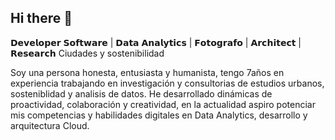 ## Hi there 👋
𝗗𝗲𝘃𝗲𝗹𝗼𝗽𝗲𝗿 𝗦𝗼𝗳𝘁𝘄𝗮𝗿𝗲 | 𝗗𝗮𝘁𝗮 𝗔𝗻𝗮𝗹𝘆𝘁𝗶𝗰𝘀 | 𝗙𝗼𝘁𝗼𝗴𝗿𝗮𝗳𝗼 | 𝗔𝗿𝗰𝗵𝗶𝘁𝗲𝗰𝘁 | 𝗥𝗲𝘀𝗲𝗮𝗿𝗰𝗵 Ciudades y sostenibilidad

Soy una persona honesta, entusiasta y humanista, tengo 7años en experiencia trabajando en
investigación y consultorias de estudios urbanos, sosteniblidad y analisis de datos. He desarrollado
dinámicas de proactividad, colaboración y creatividad, en la actualidad aspiro potenciar mis
competencias y habilidades digitales en Data Analytics, desarrollo y arquitectura Cloud. 

<!--
**shuberth79/shuberth79** is a ✨ _special_ ✨ repository because its `README.md` (this file) appears on your GitHub profile.

Here are some ideas to get you started:

- 🔭 I’m currently working on ...
- 🌱 I’m currently learning ...
- 👯 I’m looking to collaborate on ...
- 🤔 I’m looking for help with ...
- 💬 Ask me about ...
- 📫 How to reach me: ...
- 😄 Pronouns: ...
- ⚡ Fun fact: ...
-->
